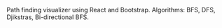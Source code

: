 Path finding visualizer using React and Bootstrap. Algorithms: BFS, DFS, Djikstras, Bi-directional BFS.
